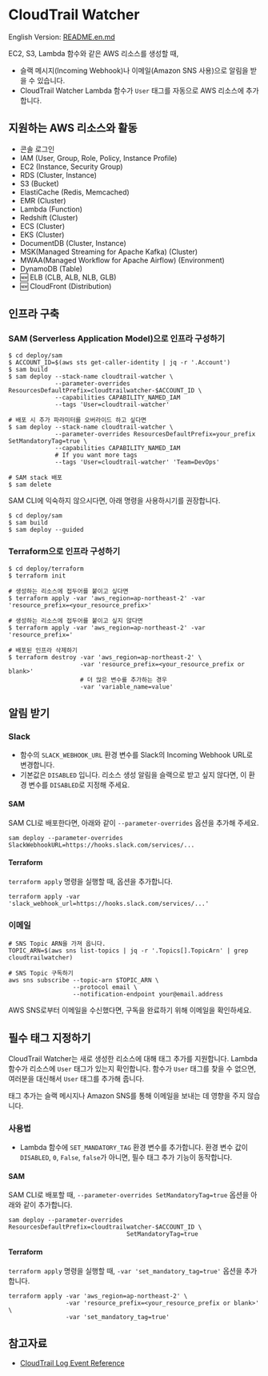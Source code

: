 # CloudTrail Watcher

English Version: [README.en.md](./README.en.md)

EC2, S3, Lambda 함수와 같은 AWS 리소스를 생성할 때,

* 슬랙 메시지(Incoming Webhook)나 이메일(Amazon SNS 사용)으로 알림을 받을 수 있습니다. 
* CloudTrail Watcher Lambda 함수가 `User` 태그를 자동으로 AWS 리소스에 추가합니다.

## 지원하는 AWS 리소스와 활동

* 콘솔 로그인
* IAM (User, Group, Role, Policy, Instance Profile)
* EC2 (Instance, Security Group)
* RDS (Cluster, Instance)
* S3 (Bucket)
* ElastiCache (Redis, Memcached)
* EMR (Cluster)
* Lambda (Function)
* Redshift (Cluster)
* ECS (Cluster)
* EKS (Cluster)
* DocumentDB (Cluster, Instance)
* MSK(Managed Streaming for Apache Kafka) (Cluster)
* MWAA(Managed Workflow for Apache Airflow) (Environment)
* DynamoDB (Table)
* 🆕 ELB (CLB, ALB, NLB, GLB)
* 🆕 CloudFront (Distribution)

## 인프라 구축

### SAM (Serverless Application Model)으로 인프라 구성하기

```shell
$ cd deploy/sam
$ ACCOUNT_ID=$(aws sts get-caller-identity | jq -r '.Account')
$ sam build
$ sam deploy --stack-name cloudtrail-watcher \
             --parameter-overrides ResourcesDefaultPrefix=cloudtrailwatcher-$ACCOUNT_ID \ 
             --capabilities CAPABILITY_NAMED_IAM
             --tags 'User=cloudtrail-watcher'
             
# 배포 시 추가 파라미터를 오버라이드 하고 싶다면
$ sam deploy --stack-name cloudtrail-watcher \
             --parameter-overrides ResourcesDefaultPrefix=your_prefix SetMandatoryTag=true \
             --capabilities CAPABILITY_NAMED_IAM
             # If you want more tags
             --tags 'User=cloudtrail-watcher' 'Team=DevOps' 
             
# SAM stack 배포
$ sam delete 
```

SAM CLI에 익숙하지 않으시다면, 아래 명령을 사용하시기를 권장합니다. 

```shell
$ cd deploy/sam
$ sam build
$ sam deploy --guided
```

### Terraform으로 인프라 구성하기 

```shell
$ cd deploy/terraform
$ terraform init

# 생성하는 리소스에 접두어를 붙이고 싶다면
$ terraform apply -var 'aws_region=ap-northeast-2' -var 'resource_prefix=<your_resource_prefix>'

# 생성하는 리소스에 접두어를 붙이고 싶지 않다면
$ terraform apply -var 'aws_region=ap-northeast-2' -var 'resource_prefix='

# 배포된 인프라 삭제하기
$ terraform destroy -var 'aws_region=ap-northeast-2' \
                    -var 'resource_prefix=<your_resource_prefix or blank>'
                    # 더 많은 변수를 추가하는 경우
                    -var 'variable_name=value'
```

## 알림 받기

### Slack

* 함수의 `SLACK_WEBHOOK_URL` 환경 변수를 Slack의 Incoming Webhook URL로 변경합니다. 
* 기본값은 `DISABLED` 입니다. 리소스 생성 알림을 슬랙으로 받고 싶지 않다면, 이 환경 변수를 `DISABLED`로 지정해 주세요.

#### SAM

SAM CLI로 배포한다면, 아래와 같이 `--parameter-overrides` 옵션을 추가해 주세요.

```shell
sam deploy --parameter-overrides SlackWebhookURL=https://hooks.slack.com/services/...
```

#### Terraform

`terraform apply` 명령을 실행할 때, 옵션을 추가합니다.

```shell
terraform apply -var 'slack_webhook_url=https://hooks.slack.com/services/...'
```

### 이메일

```shell
# SNS Topic ARN을 가져 옵니다. 
TOPIC_ARN=$(aws sns list-topics | jq -r '.Topics[].TopicArn' | grep cloudtrailwatcher)

# SNS Topic 구독하기
aws sns subscribe --topic-arn $TOPIC_ARN \ 
                  --protocol email \ 
                  --notification-endpoint your@email.address
```

AWS SNS로부터 이메일을 수신했다면, 구독을 완료하기 위해 이메일을 확인하세요.

## 필수 태그 지정하기

CloudTrail Watcher는 새로 생성한 리소스에 대해 태그 추가를 지원합니다. Lambda 함수가 리소스에 `User` 태그가 있는지 확인합니다. 
함수가 `User` 태그를 찾을 수 없으면, 여러분을 대신해서 `User` 태그를 추가해 줍니다. 

태그 추가는 슬랙 메시지나 Amazon SNS를 통해 이메일을 보내는 데 영향을 주지 않습니다.  

### 사용법

* Lambda 함수에 `SET_MANDATORY_TAG` 환경 변수를 추가합니다. 환경 변수 값이 `DISABLED`, `0`, `False`, `false`가 아니면, 필수 태그 추가 기능이 동작합니다.

#### SAM

SAM CLI로 배포할 때, `--parameter-overrides SetMandatoryTag=true` 옵션을 아래와 같이 추가합니다.

```shell
sam deploy --parameter-overrides ResourcesDefaultPrefix=cloudtrailwatcher-$ACCOUNT_ID \ 
                                 SetMandatoryTag=true
```

#### Terraform

`terraform apply` 명령을 실행할 때, `-var 'set_mandatory_tag=true'` 옵션을 추가합니다.

```shell
terraform apply -var 'aws_region=ap-northeast-2' \
                -var 'resource_prefix=<your_resource_prefix or blank>' \
                -var 'set_mandatory_tag=true'
```

## 참고자료

* [CloudTrail Log Event Reference](https://docs.aws.amazon.com/awscloudtrail/latest/userguide/cloudtrail-event-reference.html)